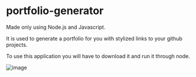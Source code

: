# portfolio-generator
Made only using Node.js and Javascript.

 It is used to generate a portfolio for you with stylized links to your github projects. 

 To use this application you will have to download it and run it through node.

![image](https://user-images.githubusercontent.com/76077124/114790257-702fec00-9d52-11eb-8ede-319bdc9446d8.png)
